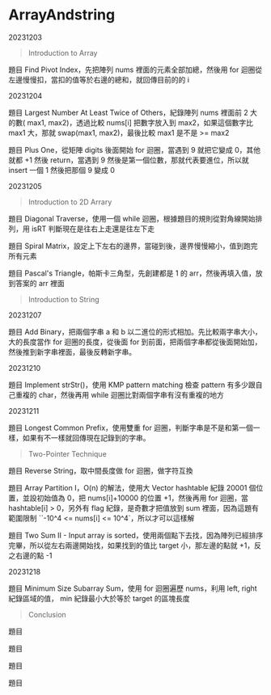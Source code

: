 # ArrayAndstring

20231203

> Introduction to Array

題目 Find Pivot Index，先把陣列 nums 裡面的元素全部加總，然後用 for 迴圈從左邊慢慢扣，當扣的值等於右邊的總和，就回傳目前的的 i



20231204

題目 Largest Number At Least Twice of Others，紀錄陣列 nums 裡面前 2 大的數( max1, max2)，透過比較 nums[i] 把數字放入到 max2，如果這個數字比 max1 大，那就 swap(max1, max2)，最後比較 max1 是不是 >= max2

題目 Plus One，從矩陣 digits 後面開始 for 迴圈，當遇到 9 就把它變成 0，其他就都 +1 然後 return，當遇到 9 然後是第一個位數，那就代表要進位，所以就 insert 一個 1 然後把那個 9 變成 0



20231205

>  Introduction to 2D Arrary

題目 Diagonal Traverse，使用一個 while 迴圈，根據題目的規則從對角線開始排列，用 isRT 判斷現在是往右上走還是往左下走

題目 Spiral Matrix，設定上下左右的邊界，當碰到後，邊界慢慢縮小，值到跑完所有元素

題目 Pascal's Triangle，帕斯卡三角型，先創建都是 1 的 arr，然後再填入值，放到答案的 arr 裡面



> Introduction to String

20231207

題目 Add Binary，把兩個字串 a 和 b 以二進位的形式相加。先比較兩字串大小，大的長度當作 for 迴圈的長度，從後面 for 到前面，把兩個字串都從後面開始加，然後推到新字串裡面，最後反轉新字串。



20231210

題目 Implement strStr()，使用 KMP pattern matching 檢查 pattern 有多少跟自己重複的 char，然後再用 while 迴圈比對兩個字串有沒有重複的地方



20231211

題目 Longest Common Prefix，使用雙重 for 迴圈，判斷字串是不是和第一個一樣，如果有不一樣就回傳現在記錄到的字串。



> Two-Pointer Technique

題目 Reverse String，取中間長度做 for 迴圈，做字符互換

題目 Array Partition I，O(n) 的解法，使用大 Vector hashtable 紀錄 20001 個位置，並設初始值為 0，把 nums[i]+10000 的位置 +1，然後再用 for 迴圈，當 hashtable[i]  > 0，另外有 flag 紀錄，是奇數才把值放到 sum 裡面，因為這題有範圍限制 ``-10^4 <= nums[i] <= 10^4`，所以才可以這樣解

題目 Two Sum II - Input array is sorted，使用兩個點下去找，因為陣列已經排序完畢，所以從左右兩邊開始找，如果找到的值比 target 小，那左邊的點就 +1，反之右邊的點 -1



20231218

題目 Minimum Size Subarray Sum，使用 for 迴圈遍歷 nums，利用 left, right 紀錄區域的值， min 紀錄最小大於等於 target 的區塊長度



> Conclusion

題目

題目

題目

題目
